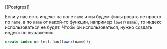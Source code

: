 [[Postgres]]

Если у нас есть индекс на поле `name` и мы будем фильтровать не просто по `name`, а по `name` от какой-то функции, например `lower(name)`, то индекс использоваться не будет. Чтобы он использоваться, нужно создать индекс по выражению
```sql
create index on test.foo(lower(name));
```
